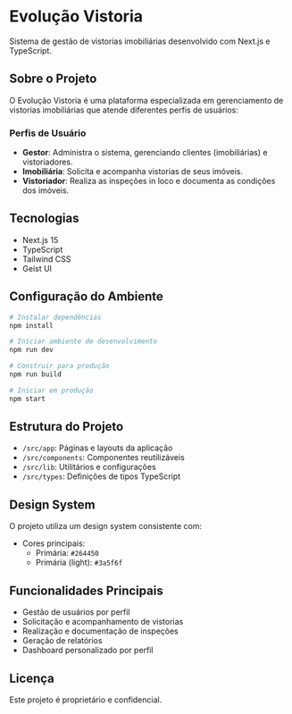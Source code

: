 # Evolução Vistoria

Sistema de gestão de vistorias imobiliárias desenvolvido com Next.js e TypeScript.

## Sobre o Projeto

O Evolução Vistoria é uma plataforma especializada em gerenciamento de vistorias imobiliárias que atende diferentes perfis de usuários:

### Perfis de Usuário

- **Gestor**: Administra o sistema, gerenciando clientes (imobiliárias) e vistoriadores.
- **Imobiliária**: Solicita e acompanha vistorias de seus imóveis.
- **Vistoriador**: Realiza as inspeções in loco e documenta as condições dos imóveis.

## Tecnologias

- Next.js 15
- TypeScript
- Tailwind CSS
- Geist UI

## Configuração do Ambiente

```bash
# Instalar dependências
npm install

# Iniciar ambiente de desenvolvimento
npm run dev

# Construir para produção
npm run build

# Iniciar em produção
npm start
```

## Estrutura do Projeto

- `/src/app`: Páginas e layouts da aplicação
- `/src/components`: Componentes reutilizáveis
- `/src/lib`: Utilitários e configurações
- `/src/types`: Definições de tipos TypeScript

## Design System

O projeto utiliza um design system consistente com:

- Cores principais:
  - Primária: `#264450`
  - Primária (light): `#3a5f6f`

## Funcionalidades Principais

- Gestão de usuários por perfil
- Solicitação e acompanhamento de vistorias
- Realização e documentação de inspeções
- Geração de relatórios
- Dashboard personalizado por perfil

## Licença

Este projeto é proprietário e confidencial.
